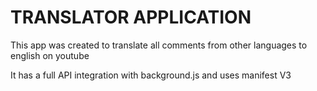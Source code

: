 # TRANSLATOR APPLICATION

This app was created to translate all comments from other languages to english on youtube

It has a full API integration with background.js and uses manifest V3